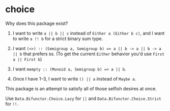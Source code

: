 # choice

Why does this package exist?

1. I want to write `a || b || c` instead of `Either a (Either b c)`, and I want to write `a !! b` for a strict binary sum type.

2. I want `(<>) :: (Semigroup a, Semigroup b) => a || b -> a || b -> a || b` that prefers `b`s. (To get the current `Either` behavior you'd use `First a || First b`)

3. I want `mempty :: (Monoid a, Semigroup b) => a || b`.

4. Once I have 1–3, I want to write `() || a` instead of `Maybe a`.


This package is an attempt to satisfy all of those selfish desires at once.


Use `Data.Bifunctor.Choice.Lazy` for `||` and `Data.Bifunctor.Choice.Strict` for `!!`.
